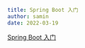 ```yaml
title: Spring Boot 入门 
author: samin
date: 2022-03-19
```

[Spring Boot 入门 ](https://gaudy-feels-700.notion.site/Spring-Boot-c5487d4c063a42a9acc88fc24b2ea931)